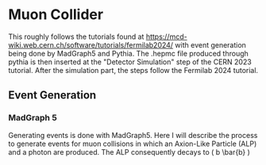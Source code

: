 # Muon Collider
This roughly follows the tutorials found at https://mcd-wiki.web.cern.ch/software/tutorials/fermilab2024/ with event generation being done by MadGraph5 and Pythia. The .hepmc file produced through pythia is then inserted at the "Detector Simulation" step of the CERN 2023 tutorial. After the simulation part, the steps follow the Fermilab 2024 tutorial.

## Event Generation
### MadGraph 5
Generating events is done with MadGraph5. Here I will describe the process to generate events for muon collisions in which an Axion-Like Particle (ALP) and a photon are produced. The ALP consequently decays to \( b \bar{b} \)
